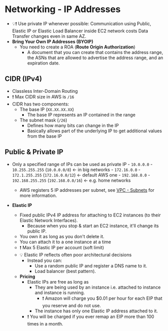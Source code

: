 # **Networking - IP Addresses**

- 💡❗ Use private IP whenever possible: Communication using Public, Elastic IP or Elastic Load Balancer inside EC2 network costs Data Transfer changes even in same AZ.
- **Bring Your Own IP Addresses (BYOIP)**
  - You need to create a ROA (**Route Origin Authorization**)
    - A document that you can create that contains the address range, the ASNs that are allowed to advertise the address range, and an expiration date.

## CIDR (IPv4)

- Classless Inter-Domain Routing
- ❗ Max CIDR size in AWS is `/16`
- CIDR has two components:
  - The base IP (`XX.XX.XX.XX`)
    - The base IP represents an IP contained in the range
  - The subnet mask (`/26`)
    - Defines how many bits can change in the IP
    - Basically allows part of the underlying IP to get additional values from the base IP

## Public & Private IP

- Only a specified range of IPs can be used as private IP
      - `10.0.0.0` - `10.255.255.255` (`10.0.0.0/8`) <- in big networks
      - `172.16.0.0` - `172.1.255.255` (`172.16.0.0/12`) <- default AWS one
      - `192.168.0.0` - `192.168.255.255` (`192.168.0.0/16`) <- e.g. home networks
    - AWS registers 5 IP addresses per subnet, see [VPC - Subnets](./6.4.%20Networking%20-%20VPC%20-%20Subnets.md) for more information.

- **Elastic IP**
  - Fixed public IPv4 IP address for attaching to EC2 instances (to their Elastic Network Interfaces).
    - Because when you stop & start an EC2 instance, it'll change its public IP.
  - You own it as long as you don't delete it.
  - You can attach it to a one instance at a time
  - ❗ Max 5 Elastic IP per account (soft limit)
  - 💡 Elastic IP reflects often poor architectural decisions
    - Instead you can:
      - Use a random public IP and register a DNS name to it.
      - Load balancer (best pattern).
  - **Pricing**
    - Elastic IPs are free as long as
      - They are being used by an instance i.e. attached to instance and instance is running.
        - ❗ Amazon will charge you $0.01 per hour for each EIP that you reserve and do not use.
      - The instance has only one Elastic IP address attached to it.
    - ❗ You will be charged if you ever remap an EIP more than 100 times in a month.
